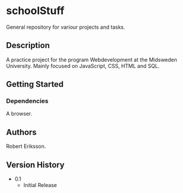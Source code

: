 # schoolStuff

General repository for variour projects and tasks.

## Description

A practice project for the program Webdevelopment at the Midsweden University.
Mainly focused on JavaScript, CSS, HTML and SQL.

## Getting Started

### Dependencies

A browser.

## Authors

Robert Eriksson.

## Version History

* 0.1
    * Initial Release
